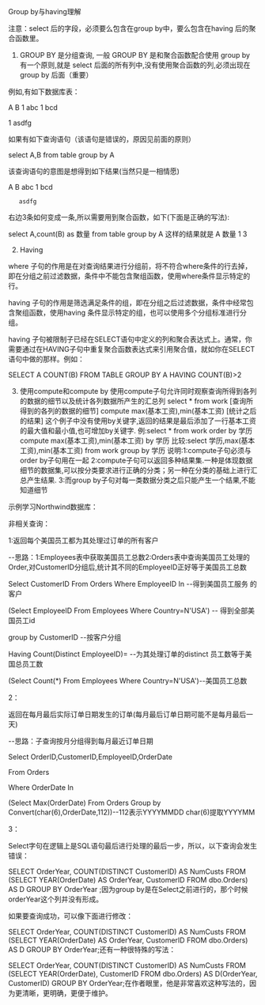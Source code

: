 Group by与having理解

注意：select 后的字段，必须要么包含在group by中，要么包含在having 后的聚合函数里。

1. GROUP BY 是分组查询, 一般 GROUP BY 是和聚合函数配合使用
group by 有一个原则,就是 select 后面的所有列中,没有使用聚合函数的列,必须出现在 group by 后面（重要）

例如,有如下数据库表：

A    B 
1    abc 
1    bcd 

1    asdfg

 如果有如下查询语句（该语句是错误的，原因见前面的原则）

select A,B from table group by A  

该查询语句的意图是想得到如下结果(当然只是一相情愿) 

A     B 
       abc 
1     bcd 

       asdfg 

右边3条如何变成一条,所以需要用到聚合函数，如下(下面是正确的写法):

select A,count(B) as 数量 from table group by A 
这样的结果就是 
A    数量 
1    3  

 

2. Having

where 子句的作用是在对查询结果进行分组前，将不符合where条件的行去掉，即在分组之前过滤数据，条件中不能包含聚组函数，使用where条件显示特定的行。

having 子句的作用是筛选满足条件的组，即在分组之后过滤数据，条件中经常包含聚组函数，使用having 条件显示特定的组，也可以使用多个分组标准进行分组。

having 子句被限制子已经在SELECT语句中定义的列和聚合表达式上。通常，你需要通过在HAVING子句中重复聚合函数表达式来引用聚合值，就如你在SELECT语句中做的那样。例如：

SELECT A COUNT(B) FROM TABLE GROUP BY A HAVING COUNT(B)>2

 

3. 使用compute和compute by
  使用compute子句允许同时观察查询所得到各列的数据的细节以及统计各列数据所产生的汇总列
      select * from work [查询所得到的各列的数据的细节]
      compute max(基本工资),min(基本工资) [统计之后的结果]
  这个例子中没有使用by关键字,返回的结果是最后添加了一行基本工资的最大值和最小值,也可增加by关键字.
        例:select * from work order by 学历
           compute max(基本工资),min(基本工资) by 学历
        比较:select 学历,max(基本工资),min(基本工资) from work group by 学历
        说明:1:compute子句必须与order by子句用在一起
             2:compute子句可以返回多种结果集.一种是体现数据细节的数据集,可以按分类要求进行正确的分类；另一种在分类的基础上进行汇总产生结果.
             3:而group by子句对每一类数据分类之后只能产生一个结果,不能知道细节
 

示例学习Northwind数据库：

非相关查询：

1:返回每个美国员工都为其处理过订单的所有客户

--思路：1:Employees表中获取美国员工总数2:Orders表中查询美国员工处理的Order,对CustomerID分组后,统计其不同的EmployeeID正好等于美国员工总数

Select CustomerID From Orders Where EmployeeID In         --得到美国员工服务 的客户

(Select EmployeeID From Employees Where Country=N'USA') -- 得到全部美国员工id

group by CustomerID                                         --按客户分组

Having Count(Distinct EmployeeID)=                    --为其处理订单的distinct 员工数等于美国总员工数

(Select Count(*) From Employees Where Country=N'USA')--美国员工总数

2：

返回在每月最后实际订单日期发生的订单(每月最后订单日期可能不是每月最后一天)

--思路：子查询按月分组得到每月最近订单日期

Select OrderID,CustomerID,EmployeeID,OrderDate

From Orders

Where OrderDate In

(Select Max(OrderDate) From Orders Group by Convert(char(6),OrderDate,112))--112表示YYYYMMDD char(6)提取YYYYMM
 
3：

Select字句在逻辑上是SQL语句最后进行处理的最后一步，所以，以下查询会发生错误：

SELECT OrderYear, COUNT(DISTINCT CustomerID) AS NumCusts
FROM (SELECT YEAR(OrderDate) AS OrderYear, CustomerID
   FROM dbo.Orders) AS D
GROUP BY OrderYear 
;因为group by是在Select之前进行的，那个时候orderYear这个列并没有形成。


如果要查询成功，可以像下面进行修改：

SELECT OrderYear, COUNT(DISTINCT CustomerID) AS NumCusts
FROM (SELECT YEAR(OrderDate) AS OrderYear, CustomerID
   FROM dbo.Orders) AS D
GROUP BY OrderYear;还有一种很特殊的写法：

SELECT OrderYear, COUNT(DISTINCT CustomerID) AS NumCusts
FROM (SELECT YEAR(OrderDate), CustomerID
   FROM dbo.Orders) AS D(OrderYear, CustomerID)
GROUP BY OrderYear;在作者眼里，他是非常喜欢这种写法的，因为更清晰，更明确，更便于维护。
